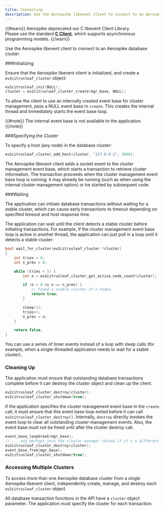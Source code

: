 ```yaml
---
title: Connecting
description: Use the Aerospike libevent client to connect to an Aerospike database cluster.
---
```


{{#warn}}
Aerospike deprecated our C libevent Client Library.
<BR>
Please use the standard **[C Client](https://www.aerospike.com/download/client/c/)**, which supports asynchronous programming models.
{{/warn}}

Use the Aerospike libevent client to connect to an Aerospike database cluster.

###Initializing

Ensure that the Aerospike libevent client is initialized, and create a `ev2citrusleaf_cluster` object:

```cpp
ev2citrusleaf_init(NULL);
cluster = ev2citrusleaf_cluster_create(mgr_base, NULL);
```

To allow the client to use an internally created event base for cluster management, pass a NULL event base in `create`. This creates the internal thread and immediately starts the event base loop. 

{{#note}}
The internal event base is not available to the application.
{{/note}}

###Specifying the Cluster

To specify a host (any node) in the database cluster:

```cpp
ev2citrusleaf_cluster_add_host(cluster, "127.0.0.1", 3000);

```
The Aerospike libevent client adds a socket event to the cluster management event base, which starts a transaction to retrieve cluster information. The transaction proceeds when the cluster management event base loop is running; it may already be running (such as when using the internal cluster management option) or be started by subsequent code.

###Waiting

The application can initiate database transactions without waiting for a stable cluster, which can cause early transactions to timeout depending on specified timeout and host response time. 

The application can wait until the client detects a stable cluster before initiating transactions. For example, if the cluster management event base loop is active in another thread, the application can just poll in a loop until it detects a stable cluster:

```cpp
bool wait_for_cluster(ev2citrusleaf_cluster *cluster)
{
	int tries = 0;
	int n_prev = 0;

	while (tries < 5) {
		int n = ev2citrusleaf_cluster_get_active_node_count(cluster);

		if (n > 0 && n == n_prev) {
			// Found a stable cluster of n nodes.
			return true;
		}

		sleep(1);
		tries++;
		n_prev = n;
	}

	return false;
}
```

You can use a series of timer events instead of a loop with sleep calls (for example, when a single-threaded application needs to wait for a stable cluster).

### Cleaning Up

The application must ensure that outstanding database transactions complete before it can destroy the cluster object and clean up the client.

```cpp
ev2citrusleaf_cluster_destroy(cluster);
ev2citrusleaf_cluster_shutdown(true);
```

If the application specifies the cluster management event base in the `create` call, it must ensure that this event base loop exited before it can call `ev2citrusleaf_cluster_destroy()`. Internally, `destroy` directly invokes the event loop to clear all outstanding cluster-management events. Also, the event base must not be freed until after the cluster destroy call.

```cpp
event_base_loopbreak(mgr_base);
// ... and perhaps join the cluster manager thread if it's a different thread.
ev2citrusleaf_cluster_destroy(cluster);
event_base_free(mgr_base);
ev2citrusleaf_cluster_shutdown(true);
```

### Accessing Multiple Clusters

To access more than one Aerospike database cluster from a single Aerospike libevent client, independently create, manage, and destroy each `ev2citrusleaf_cluster` object.

All database transaction functions in the API have a `cluster` object parameter. The application must specify the cluster for each transaction.
